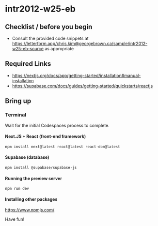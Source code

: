 # intr2012-w25-eb

## Checklist / before you begin

- Consult the provided code snippets at https://letterform.app/chris.kim@georgebrown.ca/sample/intr2012-w25-eb-source as appropriate

## Required Links

- https://nextjs.org/docs/app/getting-started/installation#manual-installation
- https://supabase.com/docs/guides/getting-started/quickstarts/reactjs

## Bring up

### Terminal

Wait for the initial Codespaces process to complete.

#### Next.JS + React (front-end framework)

```
npm install next@latest react@latest react-dom@latest
```

#### Supabase (database)

```
npm install @supabase/supabase-js
```

#### Running the preview server

```
npm run dev
```

#### Installing other packages

https://www.npmjs.com/

Have fun!